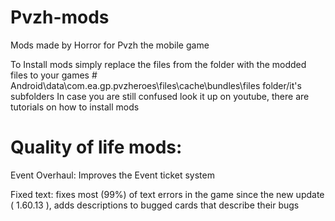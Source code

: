 # Pvzh-mods
Mods made by Horror for Pvzh the mobile game

To Install mods simply replace the files from the folder with the modded files to your games # Android\data\com.ea.gp.pvzheroes\files\cache\bundles\files 
folder/it's subfolders
In case you are still confused look it up on youtube, there are tutorials on how to install mods

# Quality of life mods:

Event Overhaul: Improves the Event ticket system

Fixed text: fixes most (99%) of text errors in the game since the new update ( 1.60.13 ), adds descriptions to bugged cards that describe their bugs

